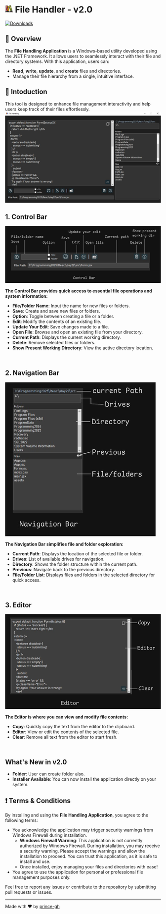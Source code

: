 # <img src="media/readmeMedia/bookshelf.png" width="25px"> File Handler - v2.0  

[![Downloads](https://img.shields.io/badge/downloads-1000--blue)](https://prince-gh.github.io/File-Handler/)

## 📃 Overview  
The **File Handling Application** is a Windows-based utility developed using the .NET Framework. It allows users to seamlessly interact with their file and directory systems. With this application, users can:  
- **Read**, **write**, **update**, and **create** files and directories.  
- Manage their file hierarchy from a single, intuitive interface.  
## 🌟 Intoduction
This tool is designed to enhance file management interactivity and help users keep track of their files effortlessly.  
<img src="media/readmeMedia/fh01.jpg">
## **1. Control Bar**

<img src="media/readmeMedia/fh02_controlBar.jpg">

<br>

**The Control Bar provides quick access to essential file operations and system information:**
- **File/Folder Name**: Input the name for new files or folders.
- **Save**: Create and save new files or folders.
- **Option**: Toggle between creating a file or a folder.
- **Edit**: Modify the contents of an existing file.
- **Update Your Edit**: Save changes made to a file.
- **Open File**: Browse and open an existing file from your directory.
- **Current Path**: Displays the current working directory.
- **Delete**: Remove selected files or folders.
- **Show Present Working Directory**: View the active directory location.
<br>

## **2. Navigation Bar**
<img src="media/readmeMedia/fh03_navbar.jpg">

<br>

**The Navigation Bar simplifies file and folder exploration:**
- **Current Path**: Displays the location of the selected file or folder.
- **Drives**: List of available drives for navigation.
- **Directory**: Shows the folder structure within the current path.
- **Previous**: Navigate back to the previous directory.
- **File/Folder List**: Displays files and folders in the selected directory for quick access.

<br>

## **3. Editor**
<img src="media/readmeMedia/fh04_editor.jpg">

**The Editor is where you can view and modify file contents:**
<br>
- **Copy**: Quickly copy the text from the editor to the clipboard.
- **Editor**: View or edit the contents of the selected file.
- **Clear**: Remove all text from the editor to start fresh.

<br>

## What's New in v2.0  
- **Folder**: User can create folder also. 
- **Installer Available**: You can now install the application directly on your system.  


## ❗ Terms & Conditions  
By installing and using the **File Handling Application**, you agree to the following terms:  
- You acknowledge the application may trigger security warnings from Windows Firewall during installation.  
   - **Windows Firewall Warning**: This application is not currently authorized by Windows Firewall. During installation, you may receive a security warning. Please accept the warnings and allow the installation to proceed. You can trust this application, as it is safe to install and use.  
   - Once installed, enjoy managing your files and directories with ease!
- You agree to use the application for personal or professional file management purposes only.  

Feel free to report any issues or contribute to the repository by submitting pull requests or issues.

---

Made with ❤️ by [prince-gh](https://github.com/prince-gh)
